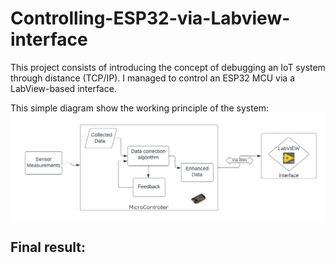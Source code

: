 # Controlling-ESP32-via-Labview-interface
This project consists of introducing the concept of debugging an IoT system through distance (TCP/IP). I managed to control an ESP32 MCU via a LabView-based interface.

This simple diagram show the working principle of the system:
![Photo](https://github.com/Melek-Cherif/Controlling-ESP32-via-Labview-interface/blob/9df12be72fd033860efa85bc56e9109bbd10e24b/project/images/Blank%20diagram%20(1).png)


## Final result:
